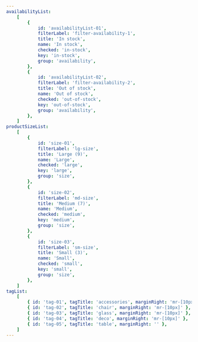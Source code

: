 ```yaml
---
availabilityList:
    [
        {
            id: 'availabilityList-01',
            filterLabel: 'filter-availability-1',
            title: 'In stock',
            name: 'In stock',
            checked: 'in-stock',
            key: 'in-stock',
            group: 'availability',
        },
        {
            id: 'availabilityList-02',
            filterLabel: 'filter-availability-2',
            title: 'Out of stock',
            name: 'Out of stock',
            checked: 'out-of-stock',
            key: 'out-of-stock',
            group: 'availability',
        },
    ]
productSizeList:
    [
        {
            id: 'size-01',
            filterLabel: 'lg-size',
            title: 'Large (9)',
            name: 'Large',
            checked: 'large',
            key: 'large',
            group: 'size',
        },
        {
            id: 'size-02',
            filterLabel: 'md-size',
            title: 'Medium (7)',
            name: 'Medium',
            checked: 'medium',
            key: 'medium',
            group: 'size',
        },
        {
            id: 'size-03',
            filterLabel: 'sm-size',
            title: 'Small (3)',
            name: 'Small',
            checked: 'small',
            key: 'small',
            group: 'size',
        },
    ]
tagList:
    [
        { id: 'tag-01', tagTitle: 'accessories', marginRight: 'mr-[10px]' },
        { id: 'tag-02', tagTitle: 'chair', marginRight: 'mr-[10px]' },
        { id: 'tag-03', tagTitle: 'glass', marginRight: 'mr-[10px]' },
        { id: 'tag-04', tagTitle: 'deco', marginRight: 'mr-[10px]' },
        { id: 'tag-05', tagTitle: 'table', marginRight: '' },
    ]
---
```

